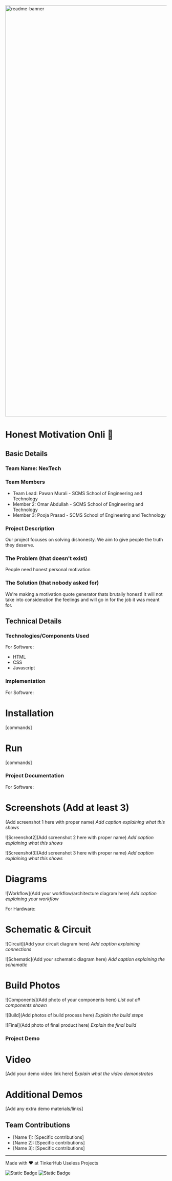 <img width="1280" alt="readme-banner" src="https://github.com/user-attachments/assets/35332e92-44cb-425b-9dff-27bcf1023c6c">

# Honest Motivation Onli 🎯


## Basic Details
### Team Name: NexTech


### Team Members
- Team Lead: Pawan Murali - SCMS School of Engineering and Technology
- Member 2: Omar Abdullah - SCMS School of Engineering and Technology
- Member 3: Pooja Prasad - SCMS School of Engineering and Technology

### Project Description
Our project focuses on solving dishonesty. We aim to give people the truth they deserve.

### The Problem (that doesn't exist)
People need honest personal motivation

### The Solution (that nobody asked for)
We're making a motivation quote generator thats brutally honest! It will not take into consideration the feelings and will go in for the job it was meant for.

## Technical Details
### Technologies/Components Used
For Software:
- HTML
- CSS
- Javascript

### Implementation
For Software:
# Installation
[commands]

# Run
[commands]

### Project Documentation
For Software:

# Screenshots (Add at least 3)
(Add screenshot 1 here with proper name)
*Add caption explaining what this shows*

![Screenshot2](Add screenshot 2 here with proper name)
*Add caption explaining what this shows*

![Screenshot3](Add screenshot 3 here with proper name)
*Add caption explaining what this shows*

# Diagrams
![Workflow](Add your workflow/architecture diagram here)
*Add caption explaining your workflow*

For Hardware:

# Schematic & Circuit
![Circuit](Add your circuit diagram here)
*Add caption explaining connections*

![Schematic](Add your schematic diagram here)
*Add caption explaining the schematic*

# Build Photos
![Components](Add photo of your components here)
*List out all components shown*

![Build](Add photos of build process here)
*Explain the build steps*

![Final](Add photo of final product here)
*Explain the final build*

### Project Demo
# Video
[Add your demo video link here]
*Explain what the video demonstrates*

# Additional Demos
[Add any extra demo materials/links]

## Team Contributions
- [Name 1]: [Specific contributions]
- [Name 2]: [Specific contributions]
- [Name 3]: [Specific contributions]

---
Made with ❤️ at TinkerHub Useless Projects 

![Static Badge](https://img.shields.io/badge/TinkerHub-24?color=%23000000&link=https%3A%2F%2Fwww.tinkerhub.org%2F)
![Static Badge](https://img.shields.io/badge/UselessProject--24-24?link=https%3A%2F%2Fwww.tinkerhub.org%2Fevents%2FQ2Q1TQKX6Q%2FUseless%2520Projects)



